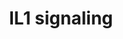 ---
annotations:
- id: PW:0000883
  parent: regulatory pathway
  type: Pathway Ontology
  value: interleukin-1 signaling pathway
- id: PW:0000512
  parent: signaling pathway
  type: Pathway Ontology
  value: Interleukin mediated signaling pathway
- id: PW:0000820
  parent: signaling pathway
  type: Pathway Ontology
  value: signaling pathway in the adaptive immune response
- id: PW:0001059
  parent: classic metabolic pathway
  type: Pathway Ontology
  value: oxidative phosphorylation pathway
authors:
- A.Pandey
- MaintBot
- Thripsi
- Khanspers
- MartijnVanIersel
- NetPath
- Christine Chichester
- Joppe014
- Zari
- Mkutmon
- L Dupuis
- Egonw
- Eweitz
citedin:
- link: 10.1016/j.tiv.2016.03.009
  title: MicroRNAs as potential biomarkers for doxorubicin-induced cardiotoxicity
communities:
- CPTAC
- PancCanNet
description: 'The IL-1 family of cytokines currently consists of 11 members which
  are encoded by distinct genes and includes IL-1Î±, IL-1Î², and the IL-1 Receptor
  antagonist (IL-1RA). The major role of IL-1 type cytokines is to control pro-inflammatory
  reactions in response to tissue injury - either due to pathogen-associated molecular
  patterns (PAMPs) or Danger associated molecular patterns (DAMPs). Interleukin-1
  (IL-1), which includes IL-1Î± and IL-1Î², plays a crucial role in many auto inflammatory
  diseases. IL- 1Î± and IL-1Î² are produced predominantly by macrophages and monocytes,
  and to a lesser extent by other cell types such as epithelial cells endothelial
  cells and fibroblasts. IL-1 alpha, is a membrane anchored protein which signals
  through autocrine or juxtracrine mechanisms where as the soluble IL-1Î² acts in
  a paracrine or systemic manner. Significant progress has been achieved in the study
  of the signaling events mediated by IL-1 and the processes they control. Involvement
  of IL-1Î± or IL-1Î² in host responses to infections caused by intracellular microorganisms
  such as Mycobacterium tuberculosis as well as in autoinflammatory diseases makes
  its signaling components important candidates for drug targetting for these diseases.
  The two forms of IL-1 (IL-1Î± and IL-1Î²) bind to the same cellular receptor, the
  Type I IL- 1 receptor (IL-1RI) to induce signaling. Upon receptor engagement, IL-1R1
  forms a heterodimer with IL-1 receptor accessory protein (IL-1RAcP), which functions
  as a co receptor. IL-1RAcP cannot bind directly to IL-1 but is essential for IL-1-mediated
  signaling. Binding of IL-1 to this receptor complex leads to the activation of the
  transcription factor NF-ÎºB through different signaling mechanisms. Two IL-1 receptor-associated
  kinases, IRAK-1 and IRAK-2 have been implicated in the activation of NF-ÎºB. IRAK
  1 and 2 functions as adapter proteins and protein kinases to transmit downstream
  signals. It recruits TRAF6 to the IL-1 receptor complex via an interaction with
  IL-1RAcP. Oligomerization of TRAF6 and subsequent formation of TAK1 and MEKK3 signaling
  complexes relays the signal via NF-ÎºB-inducing kinase (NIK) to two I-kappaB kinases
  (IKK-1 and -2), leading to NF-kappaB activation. Activation of other mitogen activated
  protein kinases, including JNKs and p38 MAPK through various MAP2Ks also play important
  roles in mediating IL-1 responses by activating transcription through the AP-1 transcription
  factor. The above mentioned signaling events co-operatively induce the expression
  of IL-1 target genes such as CCL2, IL-8 and IL-6. The interactions and intersections
  between canonical and non-canonical Interleukin-1 signaling systems are depicted
  in the pathway map. Regulation of IL-1 signaling can be brought about by various
  mechanisms. The IL-1 family member IL-1RA can bind to the IL1-R1 receptor with similar
  affinity as IL-1Î± and Î², but is incapable of activating the signaling response.
  The type II IL-1 receptor can bind to IL-1 alpha and beta but lacks signaling capacity.
  The naturally occurring ''shed'' domains of the extracellular IL-1 receptor chains
  (IL-1RI, IL-1RII and IL- 1RAcP) also act as inhibitors of IL-1 signaling. In the
  cell, IL-1R binds to toll- interacting protein (TOLLIP), which results in the inhibition
  of IRAK1 and by promoting efficient degradation of IL-1R by targeting the internalized
  receptor to endosomes. Other mechanisms such as p38MAPK mediated phosphorylation
  of TAB1 which results in the inactivation of TAK1, and expression of genes including
  MAPK phosphatase 1 (MKP-1) and Inhibitor of kappa B alpha (NFKBIA) that inhibit
  IL-1 signaling components also serve as negative regulators of IL-1 signaling.  Please
  access this pathway at [http://www.netpath.org/netslim/IL_1_pathway.html NetSlim]
  database.  If you use this pathway, please cite following paper: Kandasamy, K.,
  Mohan, S. S., Raju, R., Keerthikumar, S., Kumar, G. S. S., Venugopal, A. K., Telikicherla,
  D., Navarro, J. D., Mathivanan, S., Pecquet, C., Gollapudi, S. K., Tattikota, S.
  G., Mohan, S., Padhukasahasram, H., Subbannayya, Y., Goel, R., Jacob, H. K. C.,
  Zhong, J., Sekhar, R., Nanjappa, V., Balakrishnan, L., Subbaiah, R., Ramachandra,
  Y. L., Rahiman, B. A., Prasad, T. S. K., Lin, J., Houtman, J. C. D., Desiderio,
  S., Renauld, J., Constantinescu, S. N., Ohara, O., Hirano, T., Kubo, M., Singh,
  S., Khatri, P., Draghici, S., Bader, G. D., Sander, C., Leonard, W. J. and Pandey,
  A. (2010). NetPath: A public resource of curated signal transduction pathways. Genome
  Biology. 11:R3.'
last-edited: 2024-08-07
ndex: 216720ce-8b60-11eb-9e72-0ac135e8bacf
organisms:
- Homo sapiens
redirect_from:
- /index.php/Pathway:WP195
- /instance/WP195
- /instance/WP195_r135173
revision: r135173
schema-jsonld:
- '@context': https://schema.org/
  '@id': https://wikipathways.github.io/pathways/WP195.html
  '@type': Dataset
  creator:
    '@type': Organization
    name: WikiPathways
  description: 'The IL-1 family of cytokines currently consists of 11 members which
    are encoded by distinct genes and includes IL-1Î±, IL-1Î², and the IL-1 Receptor
    antagonist (IL-1RA). The major role of IL-1 type cytokines is to control pro-inflammatory
    reactions in response to tissue injury - either due to pathogen-associated molecular
    patterns (PAMPs) or Danger associated molecular patterns (DAMPs). Interleukin-1
    (IL-1), which includes IL-1Î± and IL-1Î², plays a crucial role in many auto inflammatory
    diseases. IL- 1Î± and IL-1Î² are produced predominantly by macrophages and monocytes,
    and to a lesser extent by other cell types such as epithelial cells endothelial
    cells and fibroblasts. IL-1 alpha, is a membrane anchored protein which signals
    through autocrine or juxtracrine mechanisms where as the soluble IL-1Î² acts in
    a paracrine or systemic manner. Significant progress has been achieved in the
    study of the signaling events mediated by IL-1 and the processes they control.
    Involvement of IL-1Î± or IL-1Î² in host responses to infections caused by intracellular
    microorganisms such as Mycobacterium tuberculosis as well as in autoinflammatory
    diseases makes its signaling components important candidates for drug targetting
    for these diseases. The two forms of IL-1 (IL-1Î± and IL-1Î²) bind to the same
    cellular receptor, the Type I IL- 1 receptor (IL-1RI) to induce signaling. Upon
    receptor engagement, IL-1R1 forms a heterodimer with IL-1 receptor accessory protein
    (IL-1RAcP), which functions as a co receptor. IL-1RAcP cannot bind directly to
    IL-1 but is essential for IL-1-mediated signaling. Binding of IL-1 to this receptor
    complex leads to the activation of the transcription factor NF-ÎºB through different
    signaling mechanisms. Two IL-1 receptor-associated kinases, IRAK-1 and IRAK-2
    have been implicated in the activation of NF-ÎºB. IRAK 1 and 2 functions as adapter
    proteins and protein kinases to transmit downstream signals. It recruits TRAF6
    to the IL-1 receptor complex via an interaction with IL-1RAcP. Oligomerization
    of TRAF6 and subsequent formation of TAK1 and MEKK3 signaling complexes relays
    the signal via NF-ÎºB-inducing kinase (NIK) to two I-kappaB kinases (IKK-1 and
    -2), leading to NF-kappaB activation. Activation of other mitogen activated protein
    kinases, including JNKs and p38 MAPK through various MAP2Ks also play important
    roles in mediating IL-1 responses by activating transcription through the AP-1
    transcription factor. The above mentioned signaling events co-operatively induce
    the expression of IL-1 target genes such as CCL2, IL-8 and IL-6. The interactions
    and intersections between canonical and non-canonical Interleukin-1 signaling
    systems are depicted in the pathway map. Regulation of IL-1 signaling can be brought
    about by various mechanisms. The IL-1 family member IL-1RA can bind to the IL1-R1
    receptor with similar affinity as IL-1Î± and Î², but is incapable of activating
    the signaling response. The type II IL-1 receptor can bind to IL-1 alpha and beta
    but lacks signaling capacity. The naturally occurring ''shed'' domains of the
    extracellular IL-1 receptor chains (IL-1RI, IL-1RII and IL- 1RAcP) also act as
    inhibitors of IL-1 signaling. In the cell, IL-1R binds to toll- interacting protein
    (TOLLIP), which results in the inhibition of IRAK1 and by promoting efficient
    degradation of IL-1R by targeting the internalized receptor to endosomes. Other
    mechanisms such as p38MAPK mediated phosphorylation of TAB1 which results in the
    inactivation of TAK1, and expression of genes including MAPK phosphatase 1 (MKP-1)
    and Inhibitor of kappa B alpha (NFKBIA) that inhibit IL-1 signaling components
    also serve as negative regulators of IL-1 signaling.  Please access this pathway
    at [http://www.netpath.org/netslim/IL_1_pathway.html NetSlim] database.  If you
    use this pathway, please cite following paper: Kandasamy, K., Mohan, S. S., Raju,
    R., Keerthikumar, S., Kumar, G. S. S., Venugopal, A. K., Telikicherla, D., Navarro,
    J. D., Mathivanan, S., Pecquet, C., Gollapudi, S. K., Tattikota, S. G., Mohan,
    S., Padhukasahasram, H., Subbannayya, Y., Goel, R., Jacob, H. K. C., Zhong, J.,
    Sekhar, R., Nanjappa, V., Balakrishnan, L., Subbaiah, R., Ramachandra, Y. L.,
    Rahiman, B. A., Prasad, T. S. K., Lin, J., Houtman, J. C. D., Desiderio, S., Renauld,
    J., Constantinescu, S. N., Ohara, O., Hirano, T., Kubo, M., Singh, S., Khatri,
    P., Draghici, S., Bader, G. D., Sander, C., Leonard, W. J. and Pandey, A. (2010).
    NetPath: A public resource of curated signal transduction pathways. Genome Biology.
    11:R3.'
  keywords:
  - AKT1
  - ATF2
  - CHUK
  - Ca 2+
  - ECSIT
  - HSPB2
  - IKBKB
  - IKBKG
  - IL1A
  - IL1B
  - IL1R1
  - IL1RAP
  - IRAK1
  - IRAK2
  - IRAK3
  - IRAK4
  - JUN
  - MAP2K1
  - MAP2K2
  - MAP2K3
  - MAP2K4
  - MAP2K6
  - MAP2K7
  - MAP3K1
  - MAP3K14
  - MAP3K2
  - MAP3K3
  - MAP3K7
  - MAPK1
  - MAPK14
  - MAPK3
  - MAPK8
  - MAPK9
  - MAPKAPK2
  - MYD88
  - NFKB1
  - NFKBIA
  - NFKBIB
  - PELI1
  - PELI2
  - PIK3R1
  - PIK3R2
  - PLCG1
  - PRKCZ
  - PTPN11
  - REL
  - RELA
  - SQSTM1
  - TAB1
  - TAB2
  - TAB3
  - TOLLIP
  - TRAF6
  - UBE2N
  - UBE2V1
  license: CC0
  name: IL1 signaling
seo: CreativeWork
title: IL1 signaling
wpid: WP195
---